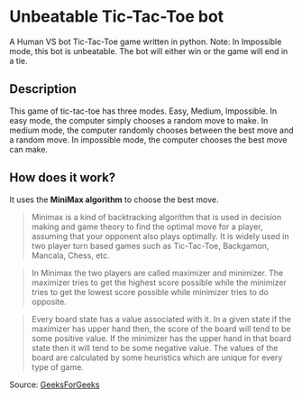 # Unbeatable Tic-Tac-Toe bot

A Human VS bot Tic-Tac-Toe game written in python.
Note: In Impossible mode, this bot is unbeatable. The bot will either win or the game will end in a tie.

## Description
This game of tic-tac-toe has three modes. Easy, Medium, Impossible.
In easy mode, the computer simply chooses a random move to make.
In medium mode, the computer randomly chooses between the best move and a random move.
In impossible mode, the computer chooses the best move can make.


## How does it work?

It uses the **MiniMax algorithm** to choose the best move.

> Minimax is a kind of backtracking algorithm that is used in decision making and game theory to find the optimal move for a player, assuming that your opponent also plays optimally. It is widely used in two player turn based games such as Tic-Tac-Toe, Backgamon, Mancala, Chess, etc.

> In Minimax the two players are called maximizer and minimizer. The maximizer tries to get the highest score possible while the minimizer tries to get the lowest score possible while minimizer tries to do opposite.

> Every board state has a value associated with it. In a given state if the maximizer has upper hand then, the score of the board will tend to be some positive value. If the minimizer has the upper hand in that board state then it will tend to be some negative value. The values of the board are calculated by some heuristics which are unique for every type of game.

Source: [GeeksForGeeks](https://www.geeksforgeeks.org/minimax-algorithm-in-game-theory-set-1-introduction/)